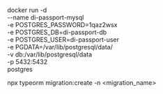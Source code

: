docker run -d \
 --name di-passport-mysql \
 -e POSTGRES_PASSWORD=1qaz2wsx \
 -e POSTGRES_DB=di-passport-db \
 -e POSTGRES_USER=di-passport-user \
 -e PGDATA=/var/lib/postgresql/data/ \
 -v db:/var/lib/postgresql/data \
 -p 5432:5432 \
 postgres

npx typeorm migration:create -n <migration_name>
